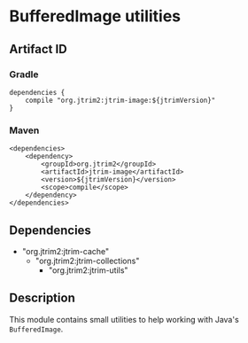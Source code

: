BufferedImage utilities
=======================

Artifact ID
-----------

### Gradle

    dependencies {
        compile "org.jtrim2:jtrim-image:${jtrimVersion}"
    }

### Maven

    <dependencies>
        <dependency>
            <groupId>org.jtrim2</groupId>
            <artifactId>jtrim-image</artifactId>
            <version>${jtrimVersion}</version>
            <scope>compile</scope>
        </dependency>
    </dependencies>


Dependencies
------------

- "org.jtrim2:jtrim-cache"
  - "org.jtrim2:jtrim-collections"
    - "org.jtrim2:jtrim-utils"


Description
-----------

This module contains small utilities to help working with Java's `BufferedImage`.
